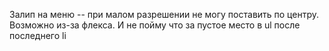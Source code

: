 Залип на меню -- при малом разрешении не могу поставить по центру. Возможно из-за флекса. И не пойму что за пустое место в ul после последнего li